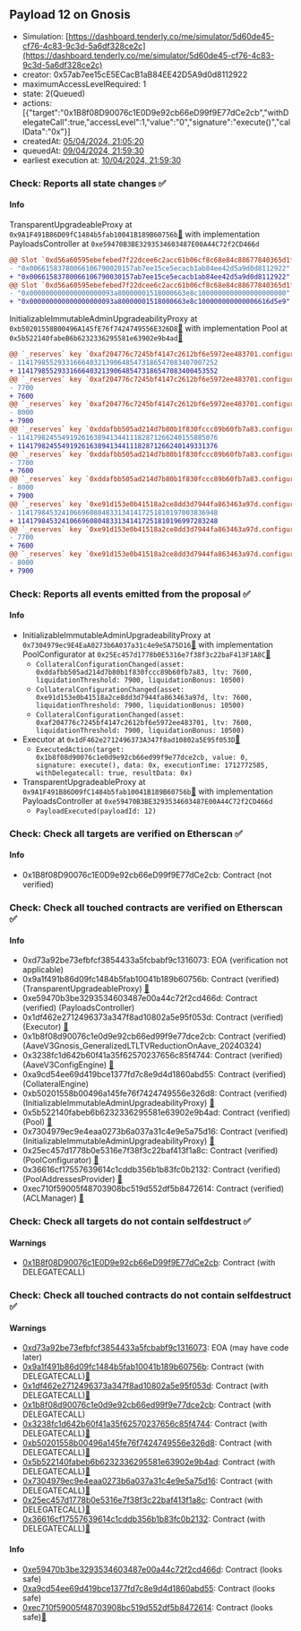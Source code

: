 ## Payload 12 on Gnosis

- Simulation: [https://dashboard.tenderly.co/me/simulator/5d60de45-cf76-4c83-9c3d-5a6df328ce2c](https://dashboard.tenderly.co/me/simulator/5d60de45-cf76-4c83-9c3d-5a6df328ce2c)
- creator: 0x57ab7ee15cE5ECacB1aB84EE42D5A9d0d8112922
- maximumAccessLevelRequired: 1
- state: 2(Queued)
- actions: [{"target":"0x1B8f08D90076c1E0D9e92cb66eD99f9E77dCe2cb","withDelegateCall":true,"accessLevel":1,"value":"0","signature":"execute()","callData":"0x"}]
- createdAt: [05/04/2024, 21:05:20](https://gnosisscan.io/tx/0x0ba69734e0081270152e38de7a7efb1c47cfbe5cedaeda0ffd0f912f09d38eee)
- queuedAt: [09/04/2024, 21:59:30](https://gnosisscan.io/tx/0x384a0cfb452ec3046f1d4a029dbe2124589e0f2574f1544ee6101cd2a6a4f911)
- earliest execution at: [10/04/2024, 21:59:30](https://www.epochconverter.com/countdown?q=1712786370)

### Check: Reports all state changes :white_check_mark:

#### Info


TransparentUpgradeableProxy at `0x9A1F491B86D09fC1484b5fab10041B189B60756b`[:ghost:](https://github.com/bgd-labs/aave-address-book "GovernanceV3Gnosis.PAYLOADS_CONTROLLER") with implementation PayloadsController at `0xe59470B3BE3293534603487E00A44C72f2CD466d`
```diff
@@ Slot `0xd56a60595ebefebed7f22dcee6c2acc61b06cf8c68e84c88677840365d1ff92b` @@
- "0x00661583780066106790020157ab7ee15ce5ecacb1ab84ee42d5a9d0d8112922"
+ "0x00661583780066106790030157ab7ee15ce5ecacb1ab84ee42d5a9d0d8112922"
@@ Slot `0xd56a60595ebefebed7f22dcee6c2acc61b06cf8c68e84c88677840365d1ff92c` @@
- "0x000000000000000000093a80000001518000663e8c1000000000000000000000"
+ "0x000000000000000000093a80000001518000663e8c100000000000006616d5e9"
```

InitializableImmutableAdminUpgradeabilityProxy at `0xb50201558B00496A145fE76f7424749556E326D8`[:ghost:](https://github.com/bgd-labs/aave-address-book "AaveV3Gnosis.POOL") with implementation Pool at `0x5b522140fabeB6b6232336295581e63902e9b4ad`[:ghost:](https://github.com/bgd-labs/aave-address-book "AaveV3Gnosis.POOL_IMPL")
```diff
@@ `_reserves` key `0xaf204776c7245bf4147c2612bf6e5972ee483701.configuration.data` @@
- 11417985529331666403213906485473186547083407007252
+ 11417985529331666403213906485473186547083400453552
@@ `_reserves` key `0xaf204776c7245bf4147c2612bf6e5972ee483701.configuration.data_decoded.ltv` @@
- 7700
+ 7600
@@ `_reserves` key `0xaf204776c7245bf4147c2612bf6e5972ee483701.configuration.data_decoded.liquidationThreshold` @@
- 8000
+ 7900
@@ `_reserves` key `0xddafbb505ad214d7b80b1f830fccc89b60fb7a83.configuration.data` @@
- 11417982455491926163894134411182871266240155885076
+ 11417982455491926163894134411182871266240149331376
@@ `_reserves` key `0xddafbb505ad214d7b80b1f830fccc89b60fb7a83.configuration.data_decoded.ltv` @@
- 7700
+ 7600
@@ `_reserves` key `0xddafbb505ad214d7b80b1f830fccc89b60fb7a83.configuration.data_decoded.liquidationThreshold` @@
- 8000
+ 7900
@@ `_reserves` key `0xe91d153e0b41518a2ce8dd3d7944fa863463a97d.configuration.data` @@
- 11417984532410669608048331341417251810197003836948
+ 11417984532410669608048331341417251810196997283248
@@ `_reserves` key `0xe91d153e0b41518a2ce8dd3d7944fa863463a97d.configuration.data_decoded.ltv` @@
- 7700
+ 7600
@@ `_reserves` key `0xe91d153e0b41518a2ce8dd3d7944fa863463a97d.configuration.data_decoded.liquidationThreshold` @@
- 8000
+ 7900
```


### Check: Reports all events emitted from the proposal :white_check_mark:

#### Info

- InitializableImmutableAdminUpgradeabilityProxy at `0x7304979ec9E4EaA0273b6A037a31c4e9e5A75D16`[:ghost:](https://github.com/bgd-labs/aave-address-book "AaveV3Gnosis.POOL_CONFIGURATOR") with implementation PoolConfigurator at `0x25Ec457d1778b0E5316e7f38f3c22baF413F1A8C`[:ghost:](https://github.com/bgd-labs/aave-address-book "AaveV3Gnosis.POOL_CONFIGURATOR_IMPL")
  - `CollateralConfigurationChanged(asset: 0xddafbb505ad214d7b80b1f830fccc89b60fb7a83, ltv: 7600, liquidationThreshold: 7900, liquidationBonus: 10500)`
  - `CollateralConfigurationChanged(asset: 0xe91d153e0b41518a2ce8dd3d7944fa863463a97d, ltv: 7600, liquidationThreshold: 7900, liquidationBonus: 10500)`
  - `CollateralConfigurationChanged(asset: 0xaf204776c7245bf4147c2612bf6e5972ee483701, ltv: 7600, liquidationThreshold: 7900, liquidationBonus: 10500)`
- Executor at `0x1dF462e2712496373A347f8ad10802a5E95f053D`[:ghost:](https://github.com/bgd-labs/aave-address-book "AaveV3Gnosis.ACL_ADMIN, GovernanceV3Gnosis.EXECUTOR_LVL_1")
  - `ExecutedAction(target: 0x1b8f08d90076c1e0d9e92cb66ed99f9e77dce2cb, value: 0, signature: execute(), data: 0x, executionTime: 1712772585, withDelegatecall: true, resultData: 0x)`
- TransparentUpgradeableProxy at `0x9A1F491B86D09fC1484b5fab10041B189B60756b`[:ghost:](https://github.com/bgd-labs/aave-address-book "GovernanceV3Gnosis.PAYLOADS_CONTROLLER") with implementation PayloadsController at `0xe59470B3BE3293534603487E00A44C72f2CD466d`
  - `PayloadExecuted(payloadId: 12)`

### Check: Check all targets are verified on Etherscan :white_check_mark:

#### Info

- 0x1B8f08D90076c1E0D9e92cb66eD99f9E77dCe2cb: Contract (not verified) 

### Check: Check all touched contracts are verified on Etherscan :white_check_mark:

#### Info

- 0xd73a92be73efbfcf3854433a5fcbabf9c1316073: EOA (verification not applicable)
- 0x9a1f491b86d09fc1484b5fab10041b189b60756b: Contract (verified) (TransparentUpgradeableProxy) [:ghost:](https://github.com/bgd-labs/aave-address-book "GovernanceV3Gnosis.PAYLOADS_CONTROLLER")
- 0xe59470b3be3293534603487e00a44c72f2cd466d: Contract (verified) (PayloadsController) 
- 0x1df462e2712496373a347f8ad10802a5e95f053d: Contract (verified) (Executor) [:ghost:](https://github.com/bgd-labs/aave-address-book "AaveV3Gnosis.ACL_ADMIN, GovernanceV3Gnosis.EXECUTOR_LVL_1")
- 0x1b8f08d90076c1e0d9e92cb66ed99f9e77dce2cb: Contract (verified) (AaveV3Gnosis_GeneralizedLTLTVReductionOnAave_20240324) 
- 0x3238fc1d642b60f41a35f62570237656c85f4744: Contract (verified) (AaveV3ConfigEngine) [:ghost:](https://github.com/bgd-labs/aave-address-book "AaveV3Gnosis.CONFIG_ENGINE")
- 0xa9cd54ee69d419bce1377fd7c8e9d4d1860abd55: Contract (verified) (CollateralEngine) 
- 0xb50201558b00496a145fe76f7424749556e326d8: Contract (verified) (InitializableImmutableAdminUpgradeabilityProxy) [:ghost:](https://github.com/bgd-labs/aave-address-book "AaveV3Gnosis.POOL")
- 0x5b522140fabeb6b6232336295581e63902e9b4ad: Contract (verified) (Pool) [:ghost:](https://github.com/bgd-labs/aave-address-book "AaveV3Gnosis.POOL_IMPL")
- 0x7304979ec9e4eaa0273b6a037a31c4e9e5a75d16: Contract (verified) (InitializableImmutableAdminUpgradeabilityProxy) [:ghost:](https://github.com/bgd-labs/aave-address-book "AaveV3Gnosis.POOL_CONFIGURATOR")
- 0x25ec457d1778b0e5316e7f38f3c22baf413f1a8c: Contract (verified) (PoolConfigurator) [:ghost:](https://github.com/bgd-labs/aave-address-book "AaveV3Gnosis.POOL_CONFIGURATOR_IMPL")
- 0x36616cf17557639614c1cddb356b1b83fc0b2132: Contract (verified) (PoolAddressesProvider) [:ghost:](https://github.com/bgd-labs/aave-address-book "AaveV3Gnosis.POOL_ADDRESSES_PROVIDER")
- 0xec710f59005f48703908bc519d552df5b8472614: Contract (verified) (ACLManager) [:ghost:](https://github.com/bgd-labs/aave-address-book "AaveV3Gnosis.ACL_MANAGER")

### Check: Check all targets do not contain selfdestruct :white_check_mark:

#### Warnings

- [0x1B8f08D90076c1E0D9e92cb66eD99f9E77dCe2cb](https://gnosisscan.io/address/0x1B8f08D90076c1E0D9e92cb66eD99f9E77dCe2cb): Contract (with DELEGATECALL)

### Check: Check all touched contracts do not contain selfdestruct :white_check_mark:

#### Warnings

- [0xd73a92be73efbfcf3854433a5fcbabf9c1316073](https://gnosisscan.io/address/0xd73a92be73efbfcf3854433a5fcbabf9c1316073): EOA (may have code later)
- [0x9a1f491b86d09fc1484b5fab10041b189b60756b](https://gnosisscan.io/address/0x9a1f491b86d09fc1484b5fab10041b189b60756b): Contract (with DELEGATECALL)[:ghost:](https://github.com/bgd-labs/aave-address-book "GovernanceV3Gnosis.PAYLOADS_CONTROLLER")
- [0x1df462e2712496373a347f8ad10802a5e95f053d](https://gnosisscan.io/address/0x1df462e2712496373a347f8ad10802a5e95f053d): Contract (with DELEGATECALL)[:ghost:](https://github.com/bgd-labs/aave-address-book "AaveV3Gnosis.ACL_ADMIN, GovernanceV3Gnosis.EXECUTOR_LVL_1")
- [0x1b8f08d90076c1e0d9e92cb66ed99f9e77dce2cb](https://gnosisscan.io/address/0x1b8f08d90076c1e0d9e92cb66ed99f9e77dce2cb): Contract (with DELEGATECALL)
- [0x3238fc1d642b60f41a35f62570237656c85f4744](https://gnosisscan.io/address/0x3238fc1d642b60f41a35f62570237656c85f4744): Contract (with DELEGATECALL)[:ghost:](https://github.com/bgd-labs/aave-address-book "AaveV3Gnosis.CONFIG_ENGINE")
- [0xb50201558b00496a145fe76f7424749556e326d8](https://gnosisscan.io/address/0xb50201558b00496a145fe76f7424749556e326d8): Contract (with DELEGATECALL)[:ghost:](https://github.com/bgd-labs/aave-address-book "AaveV3Gnosis.POOL")
- [0x5b522140fabeb6b6232336295581e63902e9b4ad](https://gnosisscan.io/address/0x5b522140fabeb6b6232336295581e63902e9b4ad): Contract (with DELEGATECALL)[:ghost:](https://github.com/bgd-labs/aave-address-book "AaveV3Gnosis.POOL_IMPL")
- [0x7304979ec9e4eaa0273b6a037a31c4e9e5a75d16](https://gnosisscan.io/address/0x7304979ec9e4eaa0273b6a037a31c4e9e5a75d16): Contract (with DELEGATECALL)[:ghost:](https://github.com/bgd-labs/aave-address-book "AaveV3Gnosis.POOL_CONFIGURATOR")
- [0x25ec457d1778b0e5316e7f38f3c22baf413f1a8c](https://gnosisscan.io/address/0x25ec457d1778b0e5316e7f38f3c22baf413f1a8c): Contract (with DELEGATECALL)[:ghost:](https://github.com/bgd-labs/aave-address-book "AaveV3Gnosis.POOL_CONFIGURATOR_IMPL")
- [0x36616cf17557639614c1cddb356b1b83fc0b2132](https://gnosisscan.io/address/0x36616cf17557639614c1cddb356b1b83fc0b2132): Contract (with DELEGATECALL)[:ghost:](https://github.com/bgd-labs/aave-address-book "AaveV3Gnosis.POOL_ADDRESSES_PROVIDER")

#### Info

- [0xe59470b3be3293534603487e00a44c72f2cd466d](https://gnosisscan.io/address/0xe59470b3be3293534603487e00a44c72f2cd466d): Contract (looks safe)
- [0xa9cd54ee69d419bce1377fd7c8e9d4d1860abd55](https://gnosisscan.io/address/0xa9cd54ee69d419bce1377fd7c8e9d4d1860abd55): Contract (looks safe)
- [0xec710f59005f48703908bc519d552df5b8472614](https://gnosisscan.io/address/0xec710f59005f48703908bc519d552df5b8472614): Contract (looks safe)[:ghost:](https://github.com/bgd-labs/aave-address-book "AaveV3Gnosis.ACL_MANAGER")

